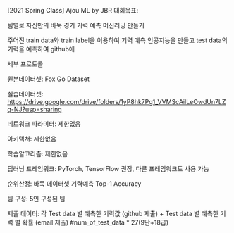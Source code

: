 [2021 Spring Class] Ajou ML by JBR
대회목표:

팀별로 자신만의 바둑 경기 기력 예측 머신러닝 만들기

주어진 train data와 train label을 이용하여 기력 예측 인공지능을 만들고 test data의 기력을 예측하여 github에

세부 프로토콜

원본데이터셋: Fox Go Dataset

실습데이터셋: https://drive.google.com/drive/folders/1yP8hk7Pg1_VVMScAilLeOwdUn7LZq-NJ?usp=sharing

네트워크 파라미터: 제한없음

아키텍쳐: 제한없음

학습알고리즘: 제한없음

딥러닝 프레임워크: PyTorch, TensorFlow 권장, 다른 프레임워크도 사용 가능

순위산정: 바둑 데이터셋 기력예측 Top-1 Accuracy

팀 구성: 5인 구성된 팀

제출 데이터: 각 Test data 별 예측한 기력값 (github 제출) + Test data 별 예측한 기력 별 확률 (email 제출) #num_of_test_data * 27(9단+18급)
